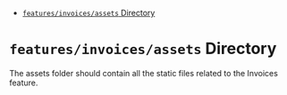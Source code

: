 <!-- START doctoc generated TOC please keep comment here to allow auto update -->
<!-- DON'T EDIT THIS SECTION, INSTEAD RE-RUN doctoc TO UPDATE -->

- [`features/invoices/assets` Directory](#featuresinvoicesassets-directory)

<!-- END doctoc generated TOC please keep comment here to allow auto update -->

# `features/invoices/assets` Directory

The assets folder should contain all the static files related to the Invoices feature.
